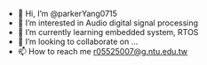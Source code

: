 - 👋 Hi, I’m @parkerYang0715
- 👀 I’m interested in Audio digital signal processing
- 🌱 I’m currently learning embedded system, RTOS
- 💞️ I’m looking to collaborate on ...
- 📫 How to reach me r05525007@g.ntu.edu.tw

<!---
parkerYang0715/parkerYang0715 is a ✨ special ✨ repository because its `README.md` (this file) appears on your GitHub profile.
You can click the Preview link to take a look at your changes.
--->
